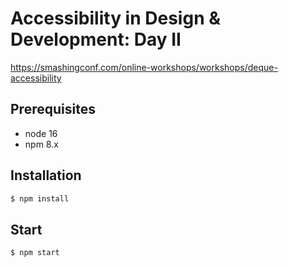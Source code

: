 # Accessibility in Design & Development: Day II

https://smashingconf.com/online-workshops/workshops/deque-accessibility

## Prerequisites

- node 16
- npm 8.x

## Installation

```sh
$ npm install
```

## Start

```sh
$ npm start
```
